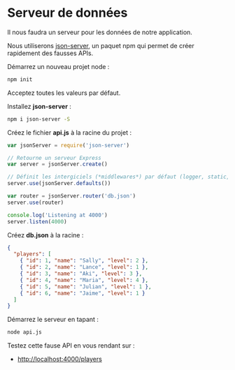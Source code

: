# Serveur de données

Il nous faudra un serveur pour les données de notre application.

Nous utiliserons [json-server](https://github.com/typicode/json-server), un paquet npm qui permet de créer rapidement des fausses APIs.

Démarrez un nouveau projet node :

```bash
npm init
```

Acceptez toutes les valeurs par défaut.

Installez __json-server__ :

```bash
npm i json-server -S
```

Créez le fichier __api.js__ à la racine du projet :

```js
var jsonServer = require('json-server')

// Retourne un serveur Express
var server = jsonServer.create()

// Définit les intergiciels (*middlewares*) par défaut (logger, static, cors et no-cache)
server.use(jsonServer.defaults())

var router = jsonServer.router('db.json')
server.use(router)

console.log('Listening at 4000')
server.listen(4000)
```

Créez __db.json__ à la racine :

```json
{
  "players": [
    { "id": 1, "name": "Sally", "level": 2 },
    { "id": 2, "name": "Lance", "level": 1 },
    { "id": 3, "name": "Aki", "level": 3 },
    { "id": 4, "name": "Maria", "level": 4 },
    { "id": 5, "name": "Julian", "level": 1 },
    { "id": 6, "name": "Jaime", "level": 1 }
  ]
}
```

Démarrez le serveur en tapant :

```bash
node api.js
```

Testez cette fause API en vous rendant sur :

- <http://localhost:4000/players>
